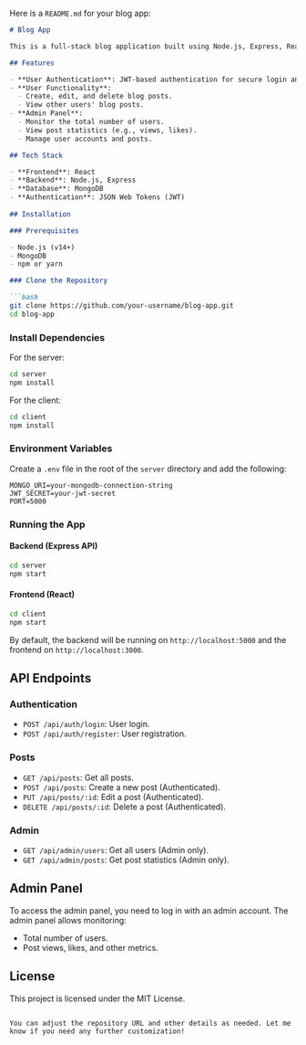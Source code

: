 Here is a `README.md` for your blog app:

```markdown
# Blog App

This is a full-stack blog application built using Node.js, Express, React, and MongoDB, with JWT-based authentication. The app allows users to create, read, update, and delete blog posts, while the admin can monitor platform metrics such as user counts and post views.

## Features

- **User Authentication**: JWT-based authentication for secure login and session management.
- **User Functionality**:
  - Create, edit, and delete blog posts.
  - View other users' blog posts.
- **Admin Panel**:
  - Monitor the total number of users.
  - View post statistics (e.g., views, likes).
  - Manage user accounts and posts.

## Tech Stack

- **Frontend**: React
- **Backend**: Node.js, Express
- **Database**: MongoDB
- **Authentication**: JSON Web Tokens (JWT)
  
## Installation

### Prerequisites

- Node.js (v14+)
- MongoDB
- npm or yarn

### Clone the Repository

```bash
git clone https://github.com/your-username/blog-app.git
cd blog-app
```

### Install Dependencies

For the server:

```bash
cd server
npm install
```

For the client:

```bash
cd client
npm install
```

### Environment Variables

Create a `.env` file in the root of the `server` directory and add the following:

```
MONGO_URI=your-mongodb-connection-string
JWT_SECRET=your-jwt-secret
PORT=5000
```

### Running the App

#### Backend (Express API)

```bash
cd server
npm start
```

#### Frontend (React)

```bash
cd client
npm start
```

By default, the backend will be running on `http://localhost:5000` and the frontend on `http://localhost:3000`.

## API Endpoints

### Authentication

- `POST /api/auth/login`: User login.
- `POST /api/auth/register`: User registration.

### Posts

- `GET /api/posts`: Get all posts.
- `POST /api/posts`: Create a new post (Authenticated).
- `PUT /api/posts/:id`: Edit a post (Authenticated).
- `DELETE /api/posts/:id`: Delete a post (Authenticated).

### Admin

- `GET /api/admin/users`: Get all users (Admin only).
- `GET /api/admin/posts`: Get post statistics (Admin only).

## Admin Panel

To access the admin panel, you need to log in with an admin account. The admin panel allows monitoring:

- Total number of users.
- Post views, likes, and other metrics.

## License

This project is licensed under the MIT License.
```

You can adjust the repository URL and other details as needed. Let me know if you need any further customization!
